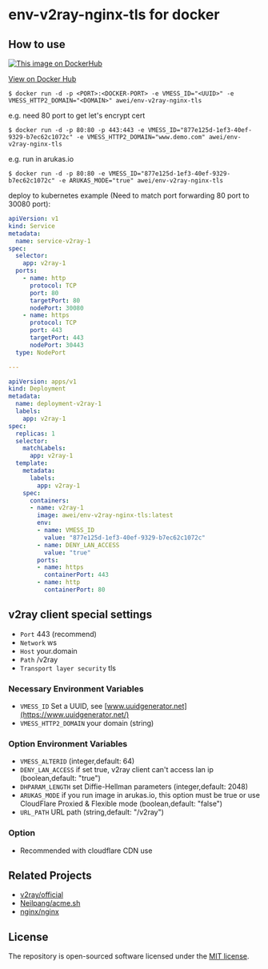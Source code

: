 # env-v2ray-nginx-tls for docker
## How to use
[![This image on DockerHub](https://img.shields.io/docker/pulls/awei/env-v2ray-nginx-tls.svg)](https://hub.docker.com/r/awei/env-v2ray-nginx-tls/)

[View on Docker Hub](https://hub.docker.com/r/awei/env-v2ray-nginx-tls)

```shell
$ docker run -d -p <PORT>:<DOCKER-PORT> -e VMESS_ID="<UUID>" -e VMESS_HTTP2_DOMAIN="<DOMAIN>" awei/env-v2ray-nginx-tls
```
e.g. need 80 port to get let's encrypt cert
```shell
$ docker run -d -p 80:80 -p 443:443 -e VMESS_ID="877e125d-1ef3-40ef-9329-b7ec62c1072c" -e VMESS_HTTP2_DOMAIN="www.demo.com" awei/env-v2ray-nginx-tls
```
e.g. run in arukas.io
```shell
$ docker run -d -p 80:80 -e VMESS_ID="877e125d-1ef3-40ef-9329-b7ec62c1072c" -e ARUKAS_MODE="true" awei/env-v2ray-nginx-tls
```
deploy to kubernetes example (Need to match port forwarding 80 port to 30080 port):
```yaml
apiVersion: v1
kind: Service
metadata:
  name: service-v2ray-1
spec:
  selector:
    app: v2ray-1
  ports:
    - name: http
      protocol: TCP
      port: 80
      targetPort: 80
      nodePort: 30080
    - name: https
      protocol: TCP
      port: 443
      targetPort: 443
      nodePort: 30443
  type: NodePort

---

apiVersion: apps/v1
kind: Deployment
metadata:
  name: deployment-v2ray-1
  labels:
    app: v2ray-1
spec:
  replicas: 1
  selector:
    matchLabels:
      app: v2ray-1
  template:
    metadata:
      labels:
        app: v2ray-1
    spec:
      containers:
      - name: v2ray-1
        image: awei/env-v2ray-nginx-tls:latest
        env:
        - name: VMESS_ID
          value: "877e125d-1ef3-40ef-9329-b7ec62c1072c"
        - name: DENY_LAN_ACCESS
          value: "true"
        ports:
        - name: https
          containerPort: 443
        - name: http
          containerPort: 80
```
## v2ray client special settings
* `Port` 443 (recommend)
* `Network` ws
* `Host` your.domain
* `Path` /v2ray
* `Transport layer security` tls

### Necessary Environment Variables
* `VMESS_ID` Set a UUID, see [www.uuidgenerator.net](https://www.uuidgenerator.net/)
* `VMESS_HTTP2_DOMAIN` your domain (string)

### Option Environment Variables
* `VMESS_ALTERID` (integer,default: 64)
* `DENY_LAN_ACCESS` if set true, v2ray client can't access lan ip (boolean,default: "true")
* `DHPARAM_LENGTH` set Diffie-Hellman parameters (integer,default: 2048)
* `ARUKAS_MODE` if you run image in arukas.io, this option must be true or use CloudFlare Proxied & Flexible mode (boolean,default: "false")
* `URL_PATH` URL path (string,default: "/v2ray")

### Option
* Recommended with cloudflare CDN use

## Related Projects
- [v2ray/official](https://hub.docker.com/r/v2ray/official)
- [Neilpang/acme.sh](https://github.com/Neilpang/acme.sh)
- [nginx/nginx](https://github.com/nginx/nginx)

## License
The repository is open-sourced software licensed under the [MIT license](https://opensource.org/licenses/MIT).
